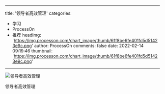 
---
title: '领导者高效管理'
categories: 
 - 学习
 - ProcessOn
 - 推荐
headimg: 'https://img.processon.com/chart_image/thumb/61f8be6fe401fd5d51423e9c.png'
author: ProcessOn
comments: false
date: 2022-02-14 09:19:46
thumbnail: 'https://img.processon.com/chart_image/thumb/61f8be6fe401fd5d51423e9c.png'
---

<div>   
<img class="thumb" alt="领导者高效管理" src="https://img.processon.com/chart_image/thumb/61f8be6fe401fd5d51423e9c.png" referrerpolicy="no-referrer">
<p>领导者高效管理</p>  
</div>
            